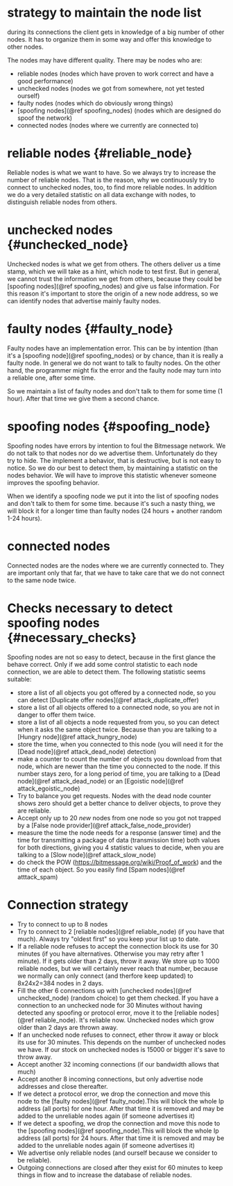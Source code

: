 strategy to maintain the node list
==================================

during its connections the client gets in knowledge of a big number of other nodes.
It has to organize them in some way and offer this knowledge to other nodes.

The nodes may have different quality. There may be nodes who are:
- reliable nodes (nodes which have proven to work correct and have a good performance)
- unchecked nodes (nodes we got from somewhere, not yet tested ourself)
- faulty nodes (nodes which do obviously wrong things)
- [spoofing nodes](@ref spoofing_nodes) (nodes which are designed do spoof the network)
- connected nodes (nodes where we currently are connected to)

reliable nodes    {#reliable_node}
==================================

Reliable nodes is what we want to have. So we always try to increase the number of reliable nodes.
That is the reason, why we continuously try to connect to unchecked nodes, too, to find more reliable nodes.
In addition we do a very detailed statistic on all data exchange with nodes, to distinguish reliable nodes from others.

unchecked nodes   {#unchecked_node}
===================================

Unchecked nodes is what we get from others. The others deliver us a time stamp, which we will take as a hint,
which node to test first.
But in general, we cannot trust the information we get from others, because they could be [spoofing nodes](@ref spoofing_nodes)
and give us false information.
For this reason it's important to store the origin of a new node address, so we can identify nodes that 
advertise mainly faulty nodes.

faulty nodes     {#faulty_node}
===============================

Faulty nodes have an implementation error. This can be by intention (than it's a [spoofing node](@ref spoofing_nodes) or by chance, than it is really a faulty node.
In general we do not want to talk to faulty nodes. On the other hand, the programmer might fix
the error and the faulty node may turn into a reliable one, after some time.

So we maintain a list of faulty nodes and don't talk to them for some time (1 hour). After that time we give them a second chance.

spoofing nodes     {#spoofing_node}
===================================

Spoofing nodes have errors by intention to foul the Bitmessage network. We do not talk to that nodes nor do we advertise them.
Unfortunately do they try to hide. The implement a behavior, that is destructive, but is not easy to notice.
So we do our best to detect them, by maintaining a statistic on the nodes behavior. We will have to improve this statistic whenever someone improves the spoofing behavior.

When we identify a spoofing node we put it into the list of spoofing nodes and don't talk to them for some time. because it's such a nasty thing, we will block it for a longer time than faulty nodes (24 hours + another random 1-24 hours).

connected nodes
===============

Connected nodes are the nodes where we are currently connected to. They are important only that far, that we have to take care that we do not connect to the same node twice.



Checks necessary to detect spoofing nodes {#necessary_checks}
=============================================================

Spoofing nodes are not so easy to detect, because in the first glance the behave correct. Only if we add some control statistic to each node connection, we are able to detect them. The following statistic seems suitable:

- store a list of all objects you got offered by a connected node, so you can detect [Duplicate offer nodes](@ref attack_duplicate_offer)
- store a list of all objects offered to a connected node, so you are not in danger to offer them twice.
- store a list of all objects a node requested from you, so you can detect when it asks the same object twice. Because than you are talking to a [Hungry node](@ref attack_hungry_node)
- store the time, when you connected to this node (you will need it for the [Dead node](@ref attack_dead_node) detection)
- make a counter to count the number of objects you download from that node, which are newer than the time you connected to the node. If this number stays zero, for a long period of time, you are talking to a  [Dead node](@ref attack_dead_node) or an [Egoistic node](@ref attack_egoistic_node)
- Try to balance you get requests. Nodes with the dead node counter shows zero should get a better chance to deliver objects, to prove they are reliable.
- Accept only up to 20 _new_ nodes from one node so you got not trapped by a [False node provider](@ref attack_false_node_provider)
- measure the time the node needs for a response (answer time) and the time for transmitting a package of data (transmission time) both values for both directions, giving you 4 statistic values to decide, when you are talking to a [Slow node](@ref attack_slow_node)
- do check the POW (https://bitmessage.org/wiki/Proof_of_work) and the time of each object. So you easily find [Spam nodes](@ref atttack_spam)


Connection strategy
===================

- Try to connect to up to 8 nodes
- Try to connect to 2 [reliable nodes](@ref reliable_node) (if you have that much). Always try "oldest first" so you keep your list up to date.
- If a reliable node refuses to accept the connection block its use for 30 minutes (if you have alternatives. Otherwise you may retry after 1 minute). If it gets older than 2 days, throw it away. We store up to 1000 reliable nodes, but we will certainly never reach that number, because we normally can only connect (and therfore keep updated) to 8x24x2=384 nodes in 2 days.
- Fill the other 6 connections up with [unchecked nodes](@ref unchecked_node) (random choice) to get them checked. If you have a connection to an unchecked node for 30 Minutes without having detected any spoofing or protocol error, move it to the [reliable nodes](@ref reliable_node). It's reliable now. Unchecked nodes which grow older than 2 days are thrown away.
- If an unchecked node refuses to connect, ether throw it away or block its use for 30 minutes. This depends on the number of unchecked nodes we have. If our stock on unchecked nodes is 15000 or bigger it's save to throw away.
- Accept another 32 incoming connections (if our bandwidth allows that much)
- Accept another 8 incoming connections, but only advertise node addresses and close thereafter.
- If we detect a protocol error, we drop the connection and move this node to the [faulty nodes](@ref faulty_node).This will block the whole Ip address (all ports) for one hour. After that time it is removed and may be added to the unreliable nodes again (if someone advertises it)
- If we detect a spoofing, we drop the connection and move this node to the [spoofing nodes](@ref spoofing_node).This will block the whole Ip address (all ports) for 24 hours. After that time it is removed and may be added to the unreliable nodes again (if someone advertises it)
- We advertise only reliable nodes (and ourself because we consider to be reliable).
- Outgoing connections are closed after they exist for 60 minutes to keep things in flow and to increase the database of reliable nodes.





